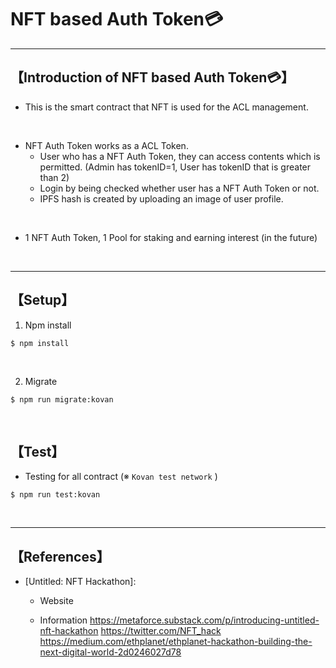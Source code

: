 # NFT based Auth Token💳

***
## 【Introduction of NFT based Auth Token💳】
- This is the smart contract that NFT is used for the ACL management.

<br>

- NFT Auth Token works as a ACL Token.
  - User who has a NFT Auth Token, they can access contents which is permitted. 
    (Admin has tokenID=1, User has tokenID that is greater than 2)
  - Login by being checked whether user has a NFT Auth Token or not.
  - IPFS hash is created by uploading an image of user profile.

<br>

- 1 NFT Auth Token, 1 Pool for staking and earning interest (in the future) 




&nbsp;

***

## 【Setup】
1. Npm install
```
$ npm install
```

<br>


2. Migrate
```
$ npm run migrate:kovan
```

&nbsp;

## 【Test】
- Testing for all contract (※ `Kovan test network` )
```
$ npm run test:kovan
```


<br>

***

## 【References】
- [Untitled: NFT Hackathon]:
  - Website
    
  
  - Information
    https://metaforce.substack.com/p/introducing-untitled-nft-hackathon
    https://twitter.com/NFT_hack 
    https://medium.com/ethplanet/ethplanet-hackathon-building-the-next-digital-world-2d0246027d78
